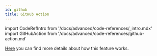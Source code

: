 ```yaml
---
id: github
title: GitHub Action
---
```


import CodeRefIntro from '/docs/advanced/code-references/_intro.mdx'
import GitHubAction from '/docs/advanced/code-references/github-action.md'

<CodeRefIntro linkText="GitHub Action" linkUrl="https://github.com/marketplace/actions/configcat-scan-repository" linkTarget="_blank" />

[Here](/docs/advanced/code-references/overview) you can find more details about how this feature works.

<GitHubAction />